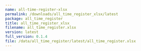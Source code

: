 ```yaml
---
name: all-time-register-xlsx
permalink: /downloads/all_time_register_xlsx/latest
package: all_time_register
title: all_time_register_xlsx
filename: all_time_register.xlsx
version: latest
full_version: 0.1.4
file: /data/all_time_register/latest/all_time_register.xlsx
---
```

